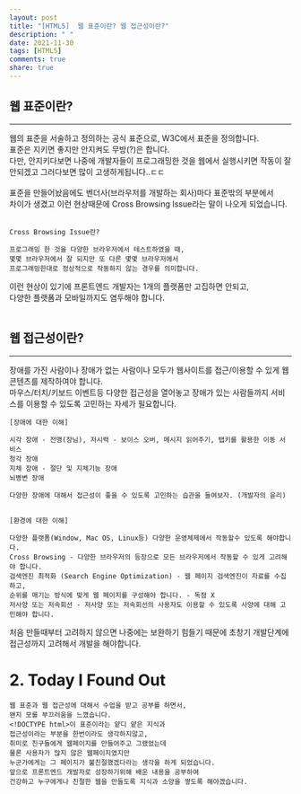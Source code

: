 ```yaml
---
layout: post
title: "[HTML5]  웹 표준이란? 웹 접근성이란?"
description: " "
date: 2021-11-30
tags: [HTML5]
comments: true
share: true
---
```



## 웹 표준이란?
---
웹의 표준을 서술하고 정의하는 공식 표준으로, W3C에서 표준을 정의합니다.<br/>
표준은 지키면 좋지만 안지켜도 무방(?)은 합니다.<br/>
다만, 안지키다보면 나중에 개발자들이 프로그래밍한 것을 웹에서 실행시키면 작동이 잘 안되겠고 그러다보면 많이 고생하게됩니다..ㄷㄷ<br/><br/>
표준을 만들어놨음에도 벤더사(브라우저를 개발하는 회사)마다 표준밖의 부분에서<br/>
차이가 생겼고 이런 현상때문에 Cross Browsing Issue라는 말이 나오게 되었습니다.<br/><br/>
```
Cross Browsing Issue란?

프로그래밍 한 것을 다양한 브라우저에서 테스트하였을 때,
몇몇 브라우저에서 잘 되지만 또 다른 몇몇 브라우저에서
프로그래밍한대로 정상적으로 작동하지 않는 경우를 의미합니다.
```

이런 현상이 있기에 프론트엔드 개발자는 1개의 플랫폼만 고집하면 안되고,<br/>
다양한 플랫폼과 모바일까지도 염두해야 합니다.<br/><br/>

## 웹 접근성이란? 
---
장애를 가진 사람이나 장애가 없는 사람이나 모두가 웹사이트를 접근/이용할 수 있게 웹 콘텐츠를 제작하여야 합니다.<br/>
마우스/터치/키보드 이벤트등 다양한 접근성을 열어놓고 장애가 있는 사람들까지 서비스를 이용할 수 있도록 고민하는 자세가 필요합니다.<br/>

```
[장애에 대한 이해]

시각 장애 - 전맹(장님), 저시력 - 보이스 오버, 메시지 읽어주기, 탭키를 활용한 이동 서비스
청각 장애
지체 장애 - 절단 및 지체기능 장애
뇌병변 장애

다양한 장애에 대해서 접근성이 좋을 수 있도록 고민하는 습관을 들여보자. (개발자의 윤리)


[환경에 대한 이해]

다양한 플랫폼(Window, Mac OS, Linux등) 다양한 운영체제에서 작동할수 있도록 해야합니다.
Cross Browsing - 다양한 브라우저의 등장으로 모든 브라우저에서 작동할 수 있게 고려해야 합니다.
검색엔진 최적화 (Search Engine Optimization) - 웹 페이지 검색엔진이 자료를 수집하고,
순위를 매기는 방식에 맞게 웹 페이지를 구성해야 합니다. - 독점 X
저사양 또는 저속회선 - 저사양 또는 저속회선의 사용자도 이용할 수 있도록 사양에 대해 고민해야 합니다. 
```

처음 만들때부터 고려하지 않으면 나중에는 보완하기 힘들기 때문에 초창기 개발단계에 접근성까지 고려해서 개발을 해야합니다.

# 2. Today I Found Out
```
웹 표준과 웹 접근성에 대해서 수업을 받고 공부를 하면서,
왠지 모를 부끄러움을 느꼈습니다.
<!DOCTYPE html>이 표준이라는 얕디 얕은 지식과
접근성이라는 부분을 한번이라도 생각하지않고,
취미로 친구들에게 웹페이지를 만들어주고 그랬었는데
물론 사용자가 많지 않은 웹페이지였지만 
누군가에게는 그 페이지가 불친절했겠다라는 생각을 하게 되었습니다.
앞으로 프론트엔드 개발자로 성장하기위해 배운 내용을 공부하여
건강하고 누구에게나 친절한 웹을 만들도록 지식과 소양을 쌓도록 해야겠습니다.
```